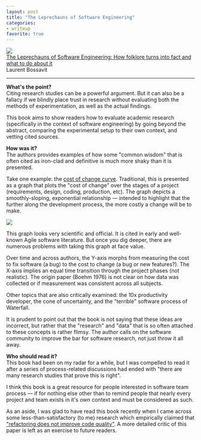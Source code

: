 ```yaml
---
layout: post
title: "The Leprechauns of Software Engineering"
categories:
- writeup
favorite: true
---
```


![]({{site.baseurl}}/static/leprechauns.png)  
[The Leprechauns of Software Engineering: How folklore turns into fact and what to do about it][link]   
Laurent Bossavit  
    
---

**What's the point?**  
Citing research studies can be a powerful argument. But it can also be a fallacy if we blindly place trust in research without evaluating both the methods of experimentation, as well as the actual findings.

This book aims to show readers how to evaluate academic research (specifically in the context of software engineering) by going beyond the abstract, comparing the experimental setup to their own context, and vetting cited sources.

**How was it?**  
The authors provides examples of how some "common wisdom" that is often cited as iron-clad and definitive is much more shaky than it is presented.

Take one example: the [cost of change curve][coc]. Traditional, this is presented as a graph that plots the "cost of change" over the stages of a project (requirements, design, coding, production, etc). The graph depicts a smoothly-sloping, exponential relationship &mdash; intended to highlight that the further along the development process, the more costly a change will be to make.

![]({{site.baseurl}}/static/cost-of-change-graph.gif)

This graph looks very scientific and official. It is cited in early and well-known Agile software literature. But once you dig deeper, there are numerous problems with taking this graph at face value. 

Over time and across authors, the Y-axis morphs from measuring the cost to fix software (a bug) to the cost to change (a bug or new features?). The X-axis implies an equal time transition through the project phases (not realistic). The origin paper (Boehm 1976) is not clear on how data was collected or if measurement was consistent across all subjects.

Other topics that are also critically examined: the 10x productivity developer, the cone of uncertainty, and the "terrible" software process of Waterfall.

It is prudent to point out that the book is not saying that these ideas are incorrect, but rather that the "research" and "data" that is so often attached to these concepts is rather flimsy. The author calls on the software community to improve the bar for software research, not just throw it all away.

**Who should read it?**  
This book had been on my radar for a while, but I was compelled to read it after a series of process-related discussions had ended with "there are many research studies that prove this is right".

I think this book is a great resource for people interested in software team process &mdash; if for nothing else other than to remind people that nearly every project and team exists in it's own context and must be considered as such.

As an aside, I was glad to have read this book recently when I came across some less-than-satisfactory (to me) research which empirically claimed that ["refactoring does not improve code quality"][bogus]. A more detailed critic of this paper is left as an exercise to future readers.

[link]: https://leanpub.com/leprechauns
[coc]: http://www.agilemodeling.com/essays/costOfChange.htm
[bogus]: http://www.itworld.com/article/2891140/study-finds-that-refactoring-doesn-t-improve-code-quality.html

